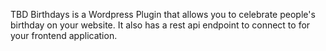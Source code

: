 TBD Birthdays is a Wordpress Plugin that allows you to celebrate people's birthday on your website. It also has a rest api endpoint to connect to for your frontend application.
